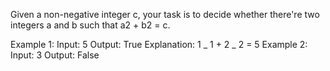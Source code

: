 Given a non-negative integer c, your task is to decide whether there're two integers a and b such that a2 + b2 = c.

Example 1:
Input: 5
Output: True
Explanation: 1 _ 1 + 2 _ 2 = 5
Example 2:
Input: 3
Output: False
